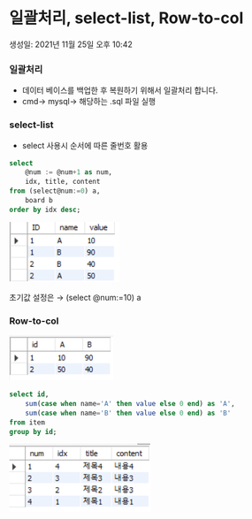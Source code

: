 # 일괄처리, select-list, Row-to-col

생성일: 2021년 11월 25일 오후 10:42

### 일괄처리

- 데이터 베이스를 백업한 후 복원하기 위해서 일괄처리 합니다.
- cmd→ mysql→ 해당하는 .sql 파일 실행

### select-list

- select 사용시 순서에 따른 줄번호 활용

```sql
select
	@num := @num+1 as num,
    idx, title, content
from (select@num:=0) a,
	board b
order by idx desc;
```

![Untitled](Image/section1-1.png)

초기값 설정은 → (select @num:=10) a

### Row-to-col

![Untitled](Image/section1-2.png)

```sql
select id,
	sum(case when name='A' then value else 0 end) as 'A',
	sum(case when name='B' then value else 0 end) as 'B'
from item
group by id;
```

![Untitled](Image/section1-3.png)